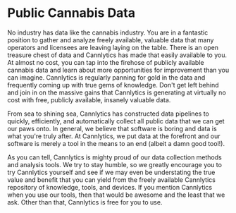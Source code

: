 # Public Cannabis Data

No industry has data like the cannabis industry. You are in a fantastic position to gather and analyze freely available, valuable data that many operators and licensees are leaving laying on the table. There is an open treasure chest of data and Cannlytics has made that easily available to you. At almost no cost, you can tap into the firehose of publicly available cannabis data and learn about more opportunities for improvement than you can imagine. Cannlytics is regularly panning for gold in the data and frequently coming up with true gems of knowledge. Don't get left behind and join in on the massive gains that Cannlytics is generating at virtually no cost with free, publicly available, insanely valuable data.

From sea to shining sea, Cannlytics has constructed data pipelines to quickly, efficiently, and automatically collect all public data that we can get our paws onto. In general, we believe that software is boring and data is what you're truly after. At Cannlytics, we put data at the forefront and our software is merely a tool in the means to an end (albeit a damn good tool!).

As you can tell, Cannlytics is mighty proud of our data collection methods and analysis tools. We try to stay humble, so we greatly encourage you to try Cannlytics yourself and see if we may even be understating the true value and benefit that you can yield from the freely available Cannlytics repository of knowledge, tools, and devices. If you mention Cannlytics when you use our tools, then that would be awesome and the least that we ask. Other than that, Cannlytics is free for you to use.
